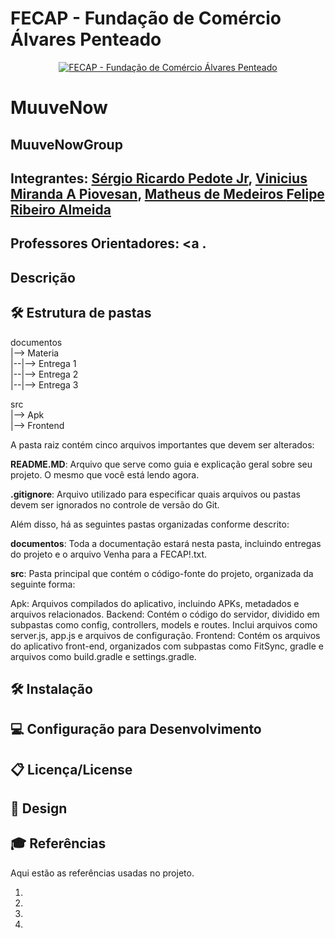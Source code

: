 # FECAP - Fundação de Comércio Álvares Penteado
<p align="center"> <a href= "https://www.fecap.br/"><img src="https://encrypted-tbn0.gstatic.com/images?q=tbn:ANd9GcRhZPrRa89Kma0ZZogxm0pi-tCn_TLKeHGVxywp-LXAFGR3B1DPouAJYHgKZGV0XTEf4AE&usqp=CAU" alt="FECAP - Fundação de Comércio Álvares Penteado" border="0"></a> </p>

# MuuveNow

## MuuveNowGroup

## Integrantes: <a href="https://www.linkedin.com/in/sergio-pedote/">Sérgio Ricardo Pedote Jr</a>, <a href="https://www.linkedin.com/in/vinipiovesan/">Vinicius Miranda A Piovesan</a>, <a href="https://www.linkedin.com/in/matheus-de-medeiros-5516a02a9/">Matheus de Medeiros  <a href="https://www.linkedin.com/in/felipe-ribeiro-almeida-2698652b9/?utm_source=share&utm_campaign=share_via&utm_content=profile&utm_medium=ios_app">Felipe Ribeiro Almeida</a>   </a>

## Professores Orientadores: <a </a>.

## Descrição


## 🛠 Estrutura de pastas

documentos<br>
|--> Materia<br>
|--|--> Entrega 1<br>
|--|--> Entrega 2<br>
|--|--> Entrega 3<br>




src<br>
|--> Apk<br>
|--> Frontend<br>



  

A pasta raiz contém cinco arquivos importantes que devem ser alterados:

<b>README.MD</b>: Arquivo que serve como guia e explicação geral sobre seu projeto. O mesmo que você está lendo agora.

<b>.gitignore</b>: Arquivo utilizado para especificar quais arquivos ou pastas devem ser ignorados no controle de versão do Git.

Além disso, há as seguintes pastas organizadas conforme descrito:

<b>documentos</b>: Toda a documentação estará nesta pasta, incluindo entregas do projeto e o arquivo Venha para a FECAP!.txt.

<b>src</b>: Pasta principal que contém o código-fonte do projeto, organizada da seguinte forma:

Apk: Arquivos compilados do aplicativo, incluindo APKs, metadados e arquivos relacionados.
Backend: Contém o código do servidor, dividido em subpastas como config, controllers, models e routes. Inclui arquivos como server.js, app.js e arquivos de configuração.
Frontend: Contém os arquivos do aplicativo front-end, organizados com subpastas como FitSync, gradle e arquivos como build.gradle e settings.gradle.

## 🛠 Instalação


## 💻 Configuração para Desenvolvimento



## 📋 Licença/License



## 🎨 Design 


## 🎓 Referências

Aqui estão as referências usadas no projeto.

1. 
2. 
3. 
4. 
